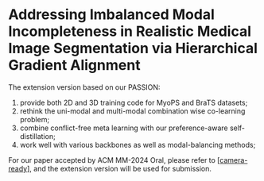# Addressing Imbalanced Modal Incompleteness in Realistic Medical Image Segmentation via Hierarchical Gradient Alignment
The extension version based on our PASSION:
1. provide both 2D and 3D training code for MyoPS and BraTS datasets;
2. rethink the uni-modal and multi-modal combination wise co-learning problem; 
3. combine conflict-free meta learning with our preference-aware self-distillation;
4. work well with various backbones as well as modal-balancing methods;

For our paper accepted by ACM MM-2024 Oral, please refer to [[camera-ready](https://dl.acm.org/doi/abs/10.1145/3664647.3681543)], and the extension version will be used for submission.
